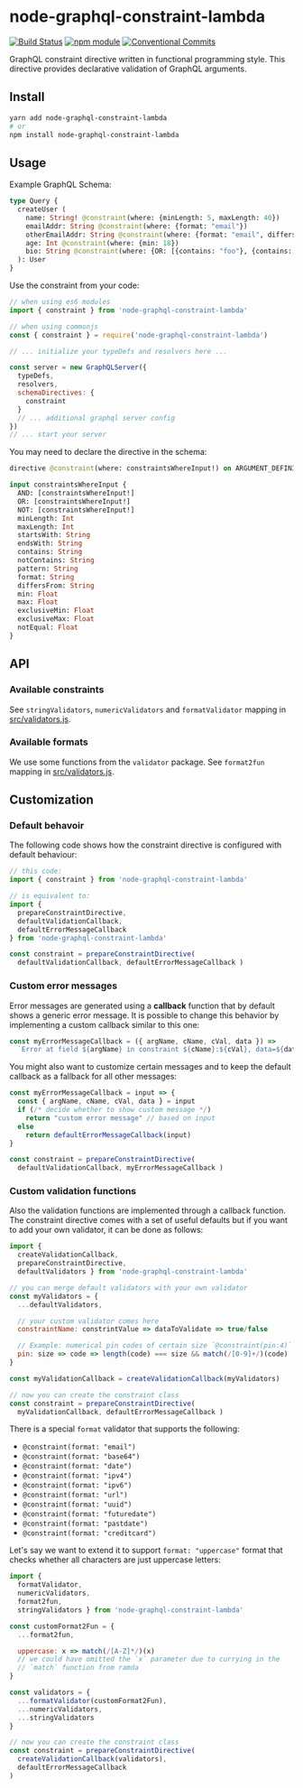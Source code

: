 # node-graphql-constraint-lambda

[![Build Status](https://travis-ci.org/vsimko/node-graphql-constraint-lambda.svg?branch=master)](https://travis-ci.org/vsimko/node-graphql-constraint-lambda)
[![npm module](https://badge.fury.io/js/node-graphql-constraint-lambda.svg)](https://www.npmjs.org/package/node-graphql-constraint-lambda)
[![Conventional Commits](https://img.shields.io/badge/Conventional%20Commits-1.0.0-yellow.svg)](https://conventionalcommits.org)

GraphQL constraint directive written in functional programming style.
This directive provides declarative validation of GraphQL arguments.

## Install

```sh
yarn add node-graphql-constraint-lambda
# or
npm install node-graphql-constraint-lambda
```

## Usage

Example GraphQL Schema:
```graphql
type Query {
  createUser (
    name: String! @constraint(where: {minLength: 5, maxLength: 40})
    emailAddr: String @constraint(where: {format: "email"})
    otherEmailAddr: String @constraint(where: {format: "email", differsFrom: "emailAddr"})
    age: Int @constraint(where: {min: 18})
    bio: String @constraint(where: {OR: [{contains: "foo"}, {contains: "bar"}]})
  ): User
}
```

Use the constraint from your code:
```js
// when using es6 modules
import { constraint } from 'node-graphql-constraint-lambda'

// when using commonjs
const { constraint } = require('node-graphql-constraint-lambda')

// ... initialize your typeDefs and resolvers here ...

const server = new GraphQLServer({
  typeDefs,
  resolvers,
  schemaDirectives: {
    constraint
  }
  // ... additional graphql server config
})
// ... start your server
```

You may need to declare the directive in the schema:

```graphql
directive @constraint(where: constraintsWhereInput!) on ARGUMENT_DEFINITION

input constraintsWhereInput {
  AND: [constraintsWhereInput!]
  OR: [constraintsWhereInput!]
  NOT: [constraintsWhereInput!]
  minLength: Int
  maxLength: Int
  startsWith: String
  endsWith: String
  contains: String
  notContains: String
  pattern: String
  format: String
  differsFrom: String
  min: Float
  max: Float
  exclusiveMin: Float
  exclusiveMax: Float
  notEqual: Float
}
```

## API

### Available constraints
See `stringValidators`, `numericValidators` and `formatValidator` mapping in [src/validators.js].

### Available formats
We use some functions from the `validator` package.
See `format2fun` mapping in [src/validators.js].

[src/validators.js]: https://github.com/vsimko/node-graphql-constraint-lambda/blob/master/src/validators.js


## Customization

### Default behavoir

The following code shows how the constraint directive is configured with default behaviour:
```js
// this code:
import { constraint } from 'node-graphql-constraint-lambda'

// is equivalent to:
import {
  prepareConstraintDirective,
  defaultValidationCallback,
  defaultErrorMessageCallback
} from 'node-graphql-constraint-lambda'

const constraint = prepareConstraintDirective(
  defaultValidationCallback, defaultErrorMessageCallback )

```

### Custom error messages

Error messages are generated using a **callback** function that by default
shows a generic error message. It is possible to change this behavior
by implementing a custom callback similar to this one:
```js
const myErrorMessageCallback = ({ argName, cName, cVal, data }) =>
  `Error at field ${argName} in constraint ${cName}:${cVal}, data=${data}`
```

You might also want to customize certain messages and to keep the default callback as a fallback for all other messages:
```js
const myErrorMessageCallback = input => {
  const { argName, cName, cVal, data } = input
  if (/* decide whether to show custom message */)
    return "custom error message" // based on input
  else
    return defaultErrorMessageCallback(input)
}

const constraint = prepareConstraintDirective(
  defaultValidationCallback, myErrorMessageCallback )
```

### Custom validation functions

Also the validation functions are implemented through a callback function.
The constraint directive comes with a set of useful defaults but if you
want to add your own validator, it can be done as follows:
```js
import {
  createValidationCallback,
  prepareConstraintDirective,
  defaultValidators } from 'node-graphql-constraint-lambda'

// you can merge default validators with your own validator
const myValidators = {
  ...defaultValidators,

  // your custom validator comes here
  constraintName: constrintValue => dataToValidate => true/false

  // Example: numerical pin codes of certain size `@constraint(pin:4)`
  pin: size => code => length(code) === size && match(/[0-9]+/)(code)
}

const myValidationCallback = createValidationCallback(myValidators)

// now you can create the constraint class
const constraint = prepareConstraintDirective(
  myValidationCallback, defaultErrorMessageCallback )
```

There is a special `format` validator that supports the following:
-  `@constraint(format: "email")`
-  `@constraint(format: "base64")`
-  `@constraint(format: "date")`
-  `@constraint(format: "ipv4")`
-  `@constraint(format: "ipv6")`
-  `@constraint(format: "url")`
-  `@constraint(format: "uuid")`
-  `@constraint(format: "futuredate")`
-  `@constraint(format: "pastdate")`
-  `@constraint(format: "creditcard")`

Let's say we want to extend it to support `format: "uppercase"` format that checks whether all characters are just uppercase letters:
```js
import {
  formatValidator,
  numericValidators,
  format2fun,
  stringValidators } from 'node-graphql-constraint-lambda'

const customFormat2Fun = {
  ...format2fun,

  uppercase: x => match(/[A-Z]*/)(x)
  // we could have omitted the `x` parameter due to currying in the
  // `match` function from ramda
}

const validators = {
  ...formatValidator(customFormat2Fun),
  ...numericValidators,
  ...stringValidators
}

// now you can create the constraint class
const constraint = prepareConstraintDirective(
  createValidationCallback(validators),
  defaultErrorMessageCallback
)

```
